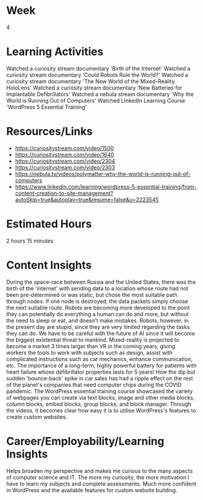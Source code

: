 # Week
4
# Learning Activities
Watched a curiosity stream documentary 'Birth of the Internet'
Watched a curiosity stream documentary 'Could Robots Rule the World?'
Watched a curiosity stream documentary 'The New World of the Mixed-Reality HoloLens'
Watched a curiosity stream documentary 'New Batteries for Implantable Defibrillators'
Watched a nebula stream documentary 'Why the World is Running Out of Computers'
Watched LinkedIn Learning Course 'WordPress 5 Essential Training'
# Resources/Links
 - https://curiositystream.com/video/1500
 - https://curiositystream.com/video/1640
 - https://curiositystream.com/video/2304
 - https://curiositystream.com/video/2303
 - https://nebula.tv/videos/polymatter-why-the-world-is-running-out-of-computers
 - https://www.linkedin.com/learning/wordpress-5-essential-training/from-content-creation-to-site-management?autoSkip=true&autoplay=true&resume=false&u=2223545
# Estimated Hours
2 hours 15 minutes
# Content Insights
During the space-race between Russia and the United States, there was the birth of the 'internet' with sending data to a location whose route had not been pre-determined or was static, but chose the most suitable path through nodes. If one node is destroyed, the data packets simply choose the next suitable route.
Robots are becoming more developed to the point they can potentially do everything a human can do and more, but without the need to sleep or eat, and doesn't make mistakes. Robots, however, in the present day are stupid, since they are very limited regarding the tasks they can do. We have to be careful with the future of AI since it will become the biggest existential threat to mankind.
Mixed-reality is projected to become a market 3 times larger than VR in the coming years, giving workers the tools to work with subjects such as design, assist with complicated instructions such as car mechanics, enhance communication, etc.
The importance of a long-term, highly powerful battery for patients with heart failure whose defibrillator properties lasts for 5 years!
How the dip but sudden 'bounce-back' spike in car sales has had a ripple effect on the rest of the planet's companies that need computer chips during the COVID pandemic.
The WordPress essential training course showcased the variety of webpages you can create via text blocks, image and other media blocks, column blocks, embed blocks, group blocks, and block manager. Through the videos, it becomes clear how easy it is to utilise WordPress's features to create custom websites.
# Career/Employability/Learning Insights
Helps broaden my perspective and makes me curious to the many aspects of computer science and IT. The more my curiosity, the more motivation I have to learn my subjects and complete assessments. Much more confident in WordPress and the available features for custom website building.